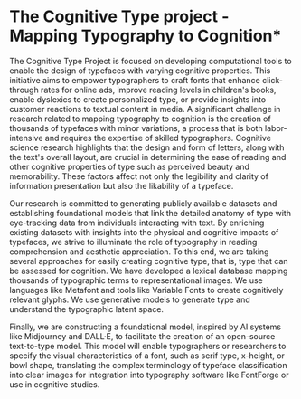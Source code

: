 # The Cognitive Type project - Mapping Typography to Cognition*

The Cognitive Type Project is focused on developing computational tools to enable the design of typefaces with varying cognitive properties. This initiative aims to empower typographers to craft fonts that enhance click-through rates for online ads, improve reading levels in children's books, enable dyslexics to create personalized type, or provide insights into customer reactions to textual content in media. A significant challenge in research related to mapping typography to cognition is the creation of thousands of typefaces with minor variations, a process that is both labor-intensive and requires the expertise of skilled typographers. Cognitive science research highlights that the design and form of letters, along with the text's overall layout, are crucial in determining the ease of reading and other cognitive properties of type such as perceived beauty and memorability. These factors affect not only the legibility and clarity of information presentation but also the likability of a typeface.

Our research is committed to generating publicly available datasets and establishing foundational models that link the detailed anatomy of type with eye-tracking data from individuals interacting with text. By enriching existing datasets with insights into the physical and cognitive impacts of typefaces, we strive to illuminate the role of typography in reading comprehension and aesthetic appreciation. To this end, we are taking several approaches for easily creating cognitive type, that is, type that can be assessed for cognition. We have developed a lexical database mapping thousands of typographic terms to representational images. We use languages like Metafont and tools like Variable Fonts to create cognitively relevant glyphs. We use generative models to generate type and understand the typographic latent space.

Finally, we are constructing a foundational model, inspired by AI systems like Midjourney and DALL·E, to facilitate the creation of an open-source text-to-type model. This model will enable typographers or researchers to specify the visual characteristics of a font, such as serif type, x-height, or bowl shape, translating the complex terminology of typeface classification into clear images for integration into typography software like FontForge or use in cognitive studies.

